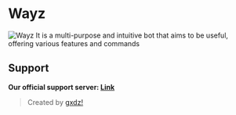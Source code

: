 # Wayz
![Wayz](https://ibb.co/mCyb0HR)
It is a multi-purpose and intuitive bot that aims to be useful, offering various features and commands

## Support
**Our official support server: [Link](https://discord.gg/6v2JVBEKW7)**
> Created by [gxdz!](https://discord.com/users/841131506549522463)
